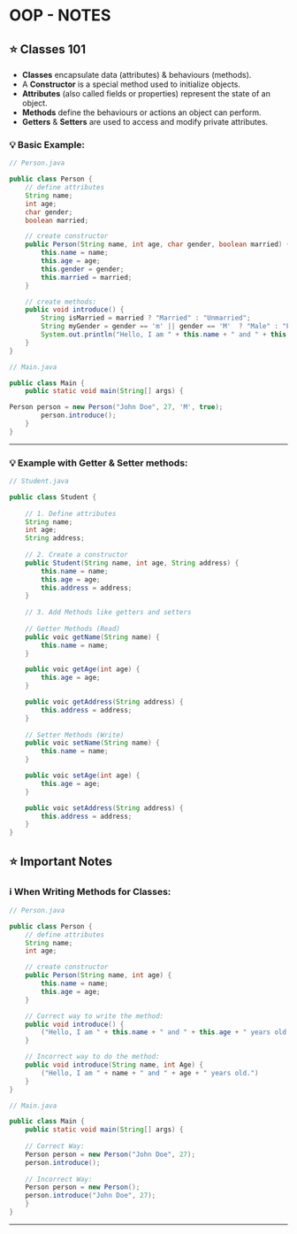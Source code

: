# OOP - NOTES

## ⭐️ Classes 101

- **Classes** encapsulate data (attributes) & behaviours (methods).
- A **Constructor** is a special method used to initialize objects.
- **Attributes** (also called fields or properties) represent the state of an object.
- **Methods** define the behaviours or actions an object can perform.
- **Getters** & **Setters** are used to access and modify private attributes.

### 💡 Basic Example:

```java
// Person.java

public class Person {
    // define attributes
    String name;
    int age;
    char gender;
    boolean married;

    // create constructor
    public Person(String name, int age, char gender, boolean married) {
        this.name = name;
        this.age = age;
        this.gender = gender;
        this.married = married;
    }

    // create methods:
    public void introduce() {
        String isMarried = married ? "Married" : "Unmarried";
        String myGender = gender == 'm' || gender == 'M'  ? "Male" : "Female";
        System.out.println("Hello, I am " + this.name + " and " + this.age + " years old. My gender is " + myGender + " and I am " + isMarried);
    }
}
```
```java
// Main.java

public class Main {
    public static void main(String[] args) {

Person person = new Person("John Doe", 27, 'M', true);
        person.introduce();
    }
}
```

---

### 💡 Example with Getter & Setter methods:

```java
// Student.java

public class Student {
    
    // 1. Define attributes
    String name;
    int age;
    String address;
    
    // 2. Create a constructor
    public Student(String name, int age, String address) {
        this.name = name;
        this.age = age;
        this.address = address;
    }
    
    // 3. Add Methods like getters and setters
        
    // Getter Methods (Read)
    public voic getName(String name) {
        this.name = name;
    }

    public voic getAge(int age) {
        this.age = age;
    }

    public voic getAddress(String address) {
        this.address = address;
    }
        
    // Setter Methods (Write)
    public voic setName(String name) {
        this.name = name;
    }

    public voic setAge(int age) {
        this.age = age;
    }

    public voic setAddress(String address) {
        this.address = address;
    }
}
```

## ⭐️ Important Notes 
### ℹ️ When Writing Methods for Classes:

```java
// Person.java

public class Person {
    // define attributes
    String name;
    int age;

    // create constructor
    public Person(String name, int age) {
        this.name = name;
        this.age = age;
    }

    // Correct way to write the method:
    public void introduce() {
        ("Hello, I am " + this.name + " and " + this.age + " years old.")
    }

    // Incorrect way to do the method:
    public void introduce(String name, int Age) {
        ("Hello, I am " + name + " and " + age + " years old.")
    }
}
```

```java
// Main.java

public class Main {
    public static void main(String[] args) {  
        
    // Correct Way:
    Person person = new Person("John Doe", 27);
    person.introduce();
    
    // Incorrect Way:
    Person person = new Person();
    person.introduce("John Doe", 27);
    }
}
```
---
